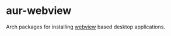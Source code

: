 # aur-webview
Arch packages for installing [webview](https://github.com/cybersiddhu/webview) based desktop applications.
